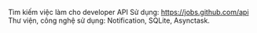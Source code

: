 Tìm kiếm việc làm cho developer
API Sử dụng: https://jobs.github.com/api
Thư viện, công nghệ sử dụng: Notification, SQLite, Asynctask.
